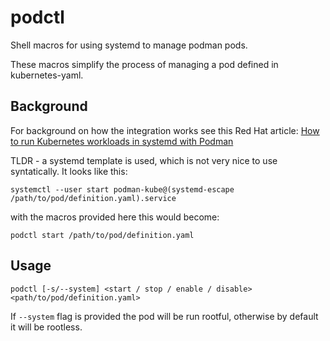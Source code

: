 # podctl
Shell macros for using systemd to manage podman pods.


These macros simplify the process of managing a pod defined in kubernetes-yaml.


## Background
For background on how the integration works see this Red Hat article:
[How to run Kubernetes workloads in systemd with Podman](https://www.redhat.com/sysadmin/kubernetes-workloads-podman-systemd)


TLDR - a systemd template is used, which is not very nice to use syntatically.
It looks like this:


```
systemctl --user start podman-kube@(systemd-escape /path/to/pod/definition.yaml).service
```

with the macros provided here this would become:


```
podctl start /path/to/pod/definition.yaml
```

## Usage

```
podctl [-s/--system] <start / stop / enable / disable> <path/to/pod/definition.yaml>
```

If `--system` flag is provided the pod will be run rootful, otherwise by default it will be rootless.